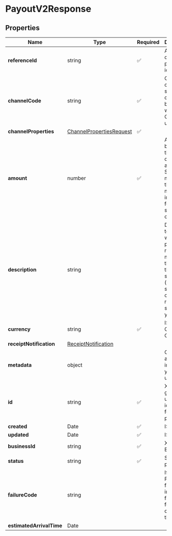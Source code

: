# PayoutV2Response



## Properties

Name | Type | Required | Description
------------ | ------------- | ------------- | -------------
**referenceId** | string | ✅ | A client defined payout identifier
**channelCode** | string | ✅ | Channel code of selected destination bank, e-wallet or OTC pick-up channel
**channelProperties** | [ChannelPropertiesRequest](ChannelPropertiesRequest.md) | ✅ | 
**amount** | number | ✅ | Amount to be sent to the destination account. Should be a multiple of the minimum increment for the selected channel.
**description** | string |  | Description to send with the payout. The recipient may see this e.g., in their bank statement (if supported) or in email receipts we send on your behalf.
**currency** | string | ✅ | ISO 4217 Currency Code
**receiptNotification** | [ReceiptNotification](ReceiptNotification.md) |  | 
**metadata** | object |  | Object of additional information you may use.
**id** | string | ✅ | Xendit-generated unique identifier for each payout
**created** | Date | ✅ | ISO 8601
**updated** | Date | ✅ | ISO 8601
**businessId** | string | ✅ | Xendit Business ID
**status** | string | ✅ | Status of payout
**failureCode** | string |  | If the Payout failed, we include a failure code for more details on the failure.
**estimatedArrivalTime** | Date |  | 


